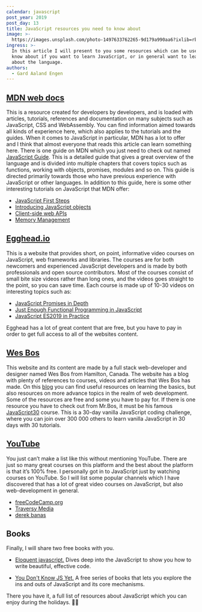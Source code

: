 ```yaml
---
calendar: javascript
post_year: 2019
post_day: 13
title: JavaScript resources you need to know about
image: >-
  https://images.unsplash.com/photo-1497633762265-9d179a990aa6?ixlib=rb-1.2.1&ixid=eyJhcHBfaWQiOjEyMDd9&auto=format&fit=crop&w=1952&q=80
ingress: >-
  In this article I will present to you some resources which can be useful to
  know about if you want to learn JavaScript, or in general want to learn more
  about the language.
authors:
  - Gard Aaland Engen
---
```


## [MDN web docs](https://developer.mozilla.org/en-US/)
This is a resource created for developers by developers, and is loaded with articles, tutorials, references and documentation on many subjects such as JavaScript, CSS and WebAssembly. You can find information aimed towards all kinds of experience here, which also applies to the tutorials and the guides. When it comes to JavaScript in particular, MDN has a lot to offer and I think that almost everyone that reads this article can learn something here. There is one guide on MDN which you just need to check out named [JavaScript Guide](https://developer.mozilla.org/en-US/docs/Web/JavaScript/Guide). This is a detailed guide that gives a great overview of the language and is divided into multiple chapters that covers topics such as functions, working with objects, promises, modules and so on. This guide is directed primarily towards those who have previous experience with JavaScript or other languages. In addition to this guide, here is some other interesting tutorials on JavaScript that MDN offer:

* [JavaScript First Steps](https://developer.mozilla.org/en-US/docs/Learn/JavaScript/First_steps)
* [Introducing JavaScript objects](https://developer.mozilla.org/en-US/docs/Learn/JavaScript/Objects)
* [Client-side web APIs](https://developer.mozilla.org/en-US/docs/Learn/JavaScript/Client-side_web_APIs)
* [Memory Management](https://developer.mozilla.org/en-US/docs/Web/JavaScript/Memory_Management)

## [Egghead.io](https://egghead.io/)
This is a website that provides short, on point, informative video courses on JavaScript, web frameworks and libraries. The courses are for both newcomers and experienced JavaScript developers and is made by both professionals and open source contributors. Most of the courses consist of small bite size videos rather than long ones, and the videos goes straight to the point, so you can save time. Each course is made up of 10-30 videos on interesting topics such as:

* [JavaScript Promises in Depth](https://egghead.io/courses/javascript-promises-in-depth)
* [Just Enough Functional Programming in JavaScript](https://egghead.io/courses/just-enough-functional-programming-in-javascript)
* [JavaScript ES2019 in Practice](https://egghead.io/courses/javascript-es2019-in-practice)

Egghead has a lot of great content that are free, but you have to pay in order to get full access to all of the websites content.

## [Wes Bos](https://wesbos.com/)
This website and its content are made by a full stack web-developer and designer named Wes Bos from Hamilton, Canada. The website has a blog with plenty of references to courses, videos and articles that Wes Bos has made. On this [blog](https://wesbos.com/blog/) you can find useful resources on learning the basics, but also resources on more advance topics in the realm of web development. Some of the resources are free and some you have to pay for. If there is one resource you have to check out from Mr.Bos, it must be his famous [JavaScript30](https://javascript30.com/) course. This is a 30-day vanilla JavaScript coding challenge, where you can join over 300 000 others to learn vanilla JavaScript in 30 days with 30 tutorials.

## [YouTube](https://www.youtube.com)
You just can’t make a list like this without mentioning YouTube. There are just so many great courses on this platform and the best about the platform is that it’s 100% free. I personally got in to JavaScript just by watching courses on YouTube. So I will list some popular channels which I have discovered that has a lot of great video courses on JavaScript, but also web-development in general.

* [freeCodeCamp.org](https://www.youtube.com/channel/UC8butISFwT-Wl7EV0hUK0BQ)
* [Traversy Media](https://www.youtube.com/channel/UC29ju8bIPH5as8OGnQzwJyA)
* [derek banas](https://www.youtube.com/user/derekbanas/videos)


## Books 
Finally, I will share two free books with you.

* [Eloquent javascript.](https://eloquentjavascript.net/) Dives deep into the JavaScript to show you how to write beautiful, effective code.

* [You Don't Know JS Yet.](https://github.com/getify/You-Dont-Know-JS) A free series of books that lets you explore the ins and outs of JavaScript and its core mechanisms.

There you have it, a full list of resources about JavaScript which you can enjoy during the holidays. 🎅🤶
